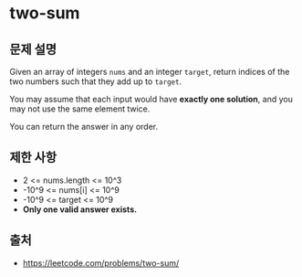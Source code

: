 # two-sum

## 문제 설명

Given an array of integers `nums` and an integer `target`, return indices of the two numbers such that they add up to `target`.

You may assume that each input would have **exactly one solution**, and you may not use the same element twice.

You can return the answer in any order.


## 제한 사항

* 2 <= nums.length <= 10^3
* -10^9 <= nums[i] <= 10^9
* -10^9 <= target <= 10^9
* **Only one valid answer exists.**


## 출처

* https://leetcode.com/problems/two-sum/
